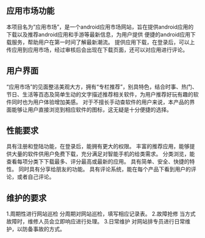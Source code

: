 应用市场功能
----------------------------
本项目名为”应用市场”，是一个android应用市场网站，旨在提供android应用的下载以及推荐android应用和手游等最新信息，为用户提供 便捷的android应用下载服务，帮助用户在第一时间了解最新潮流。
提供应用下载，在登录后，可以上传应用到应用市场，经过审核后会出现在下载页面，还可以对应用进行评论。

用户界面
----------------------------
“应用市场”的见面整洁美观大方，拥有“专栏推荐”，别具特色，结合时事、热门、节日、生活等百态及简单生动的文字描述推荐相关软件，为用户推荐好玩有趣的软件同时也为用户体验增加美感。
对于不擅长手动查软件的用户来说，本产品的界面能够让用户直接浏览到相应软件的图标，这无疑是十分便捷的选择。

性能要求
----------------------------
具有注册和登陆功能，在登录后，能拥有更大的权限。
丰富的推荐应用，能够提供大量的软件供用户免费下载，充分满足对智能手机的给类需求。
分类浏览，能查看每项分类下下载最多、评分最高或最新的应用。
具有简单、安全、快捷的特性。
同时具有分享给朋友的功能。
具有评论系统，能在每个产品下看到用户的评论，或者自己评论。

维护的要求
----------------------------
1.周期性进行网站巡检
分周期对网站巡检，填写相应记录表。
2.故障抢修
当方式故障时，维修人员会立即响应进行处理。
3.日常维护
对网站排专员进行日常维护，以防备事故的方式。
